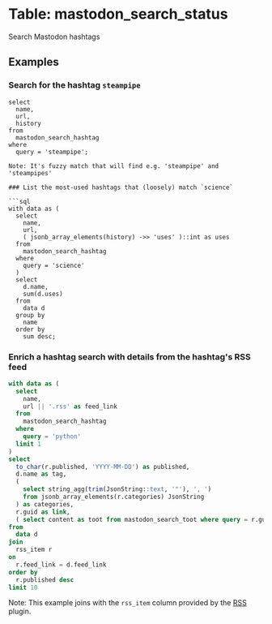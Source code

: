# Table: mastodon_search_status

Search Mastodon hashtags

## Examples

### Search for the hashtag `steampipe`

```
select
  name,
  url,
  history
from
  mastodon_search_hashtag
where
  query = 'steampipe';

Note: It's fuzzy match that will find e.g. 'steampipe' and 'steampipes'

### List the most-used hashtags that (loosely) match `science`

```sql
with data as (
  select 
    name,
    url,
    ( jsonb_array_elements(history) ->> 'uses' )::int as uses 
  from 
    mastodon_search_hashtag 
  where 
    query = 'science'
  )
  select 
    d.name,
    sum(d.uses) 
  from 
    data d
  group by
    name 
  order by
    sum desc;
```

### Enrich a hashtag search with details from the hashtag's RSS feed

```sql
with data as (
  select
    name,
    url || '.rss' as feed_link
  from
    mastodon_search_hashtag
  where
    query = 'python'
  limit 1
)
select
  to_char(r.published, 'YYYY-MM-DD') as published,
  d.name as tag,
  (
    select string_agg(trim(JsonString::text, '"'), ', ')
    from jsonb_array_elements(r.categories) JsonString
  ) as categories,
  r.guid as link,
  ( select content as toot from mastodon_search_toot where query = r.guid ) as content
from
  data d
join
  rss_item r
on
  r.feed_link = d.feed_link
order by
  r.published desc
limit 10
```

Note: This example joins with the `rss_item` column provided by the [RSS](https://hub.steampipe.io/plugins/turbot/rss) plugin.


